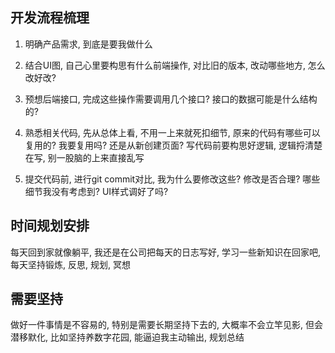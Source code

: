 ## 开发流程梳理

1. 明确产品需求, 到底是要我做什么
2. 结合UI图, 自己心里要构思有什么前端操作, 对比旧的版本, 改动哪些地方, 怎么改好改?
3. 预想后端接口, 完成这些操作需要调用几个接口? 接口的数据可能是什么结构的?

4. 熟悉相关代码, 先从总体上看, 不用一上来就死扣细节, 原来的代码有哪些可以复用的? 我要复用吗? 还是从新创建页面? 写代码前要构思好逻辑, 逻辑捋清楚在写, 别一股脑的上来直接乱写
5. 提交代码前, 进行git commit对比, 我为什么要修改这些? 修改是否合理? 哪些细节我没有考虑到? UI样式调好了吗?

## 时间规划安排

每天回到家就像躺平, 我还是在公司把每天的日志写好, 学习一些新知识在回家吧, 每天坚持锻炼, 反思, 规划, 冥想

## 需要坚持

做好一件事情是不容易的, 特别是需要长期坚持下去的, 大概率不会立竿见影, 但会潜移默化, 比如坚持养数字花园, 能逼迫我主动输出, 规划总结